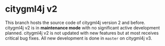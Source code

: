 # citygml4j v2
This branch hosts the source code of citygml4j version 2 and before. citygml4j v2 is in **maintenance mode** with no
significant active development planned. citygml4j v2 is not updated with new features but at most receives critical
bug fixes. All new development is done in `master` on citygml4j v3.